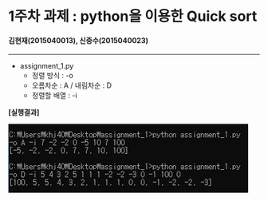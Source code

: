 1주차 과제 : python을 이용한 Quick sort
===
#### 김현재(2015040013), 신중수(2015040023)

---
* assignment_1.py
  * 정렬 방식 : -o
  * 오름차순 : A / 내림차순 : D
  * 정렬할 배열 : -i
  

**[실행결과]**

![result](https://raw.githubusercontent.com/KHJae/Cnetwork/master/assignment_1/result.PNG)

